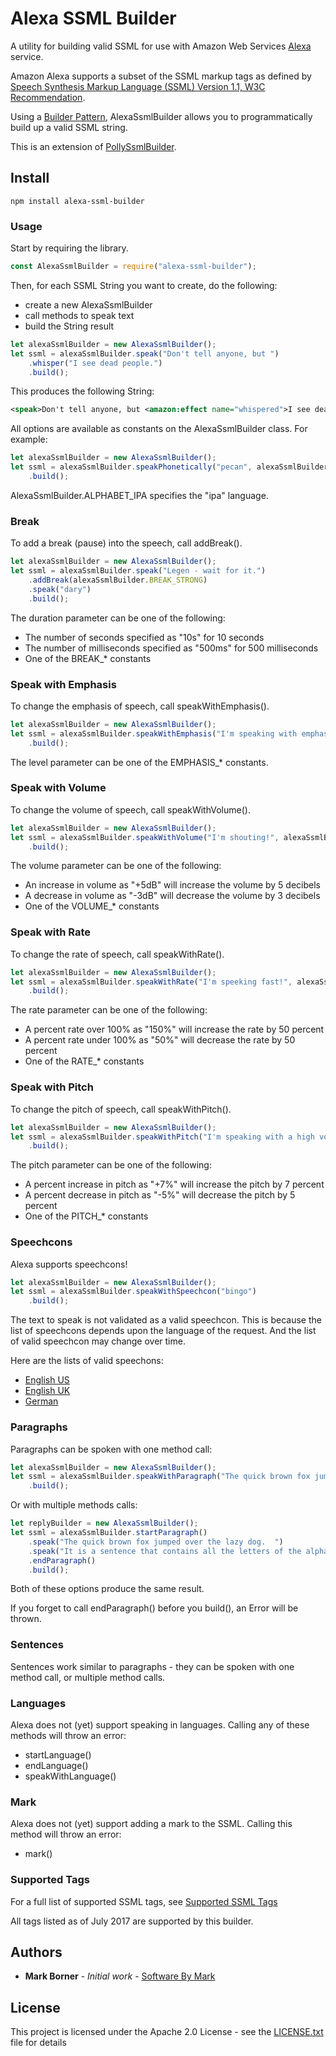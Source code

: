 # Alexa SSML Builder

A utility for building valid SSML for use with Amazon Web Services [Alexa](https://aws.amazon.com/alexa/) service.

Amazon Alexa supports a subset of the SSML markup tags as defined by [Speech Synthesis Markup Language (SSML) Version 1.1, W3C Recommendation](https://www.w3.org/TR/2010/REC-speech-synthesis11-20100907/).

Using a [Builder Pattern](https://en.wikipedia.org/wiki/Builder_pattern), AlexaSsmlBuilder allows you to programmatically build up a valid SSML string.

This is an extension of [PollySsmlBuilder](https://github.com/SoftwareByMark/polly-ssml-builder).

## Install

```
npm install alexa-ssml-builder
```

### Usage

Start by requiring the library.

```javascript
const AlexaSsmlBuilder = require("alexa-ssml-builder");
```

Then, for each SSML String you want to create, do the following:

* create a new AlexaSsmlBuilder
* call methods to speak text
* build the String result

```javascript
let alexaSsmlBuilder = new AlexaSsmlBuilder();
let ssml = alexaSsmlBuilder.speak("Don't tell anyone, but ")
    .whisper("I see dead people.")
    .build();
```

This produces the following String:

```xml
<speak>Don't tell anyone, but <amazon:effect name="whispered">I see dead people.</amazon:effect></speak>
```

All options are available as constants on the AlexaSsmlBuilder class.  For example:

```javascript
let alexaSsmlBuilder = new AlexaSsmlBuilder();
let ssml = alexaSsmlBuilder.speakPhonetically("pecan", alexaSsmlBuilder.ALPHABET_IPA, "pɪˈkɑːn")
    .build();
```

AlexaSsmlBuilder.ALPHABET_IPA specifies the "ipa" language.

### Break

To add a break (pause) into the speech, call addBreak().

```javascript
let alexaSsmlBuilder = new AlexaSsmlBuilder();
let ssml = alexaSsmlBuilder.speak("Legen - wait for it.")
    .addBreak(alexaSsmlBuilder.BREAK_STRONG)
    .speak("dary")
    .build();
```

The duration parameter can be one of the following:

* The number of seconds specified as "10s" for 10 seconds 
* The number of milliseconds specified as "500ms" for 500 milliseconds
* One of the BREAK_* constants 

### Speak with Emphasis

To change the emphasis of speech, call speakWithEmphasis().

```javascript
let alexaSsmlBuilder = new AlexaSsmlBuilder();
let ssml = alexaSsmlBuilder.speakWithEmphasis("I'm speaking with emphasis!", alexaSsmlBuilder.EMPHASIS_STRONG)
    .build();
```

The level parameter can be one of the EMPHASIS_* constants.

### Speak with Volume

To change the volume of speech, call speakWithVolume().

```javascript
let alexaSsmlBuilder = new AlexaSsmlBuilder();
let ssml = alexaSsmlBuilder.speakWithVolume("I'm shouting!", alexaSsmlBuilder.VOLUME_XTRA_LOUD)
    .build();
```

The volume parameter can be one of the following:

* An increase in volume as "+5dB" will increase the volume by 5 decibels
* A decrease in volume as "-3dB" will decrease the volume by 3 decibels
* One of the VOLUME_* constants 

### Speak with Rate

To change the rate of speech, call speakWithRate().

```javascript
let alexaSsmlBuilder = new AlexaSsmlBuilder();
let ssml = alexaSsmlBuilder.speakWithRate("I'm speeking fast!", alexaSsmlBuilder.RATE_FAST)
    .build();
```

The rate parameter can be one of the following:

* A percent rate over 100% as "150%" will increase the rate by 50 percent
* A percent rate under 100% as "50%" will decrease the rate by 50 percent
* One of the RATE_* constants 

### Speak with Pitch

To change the pitch of speech, call speakWithPitch().

```javascript
let alexaSsmlBuilder = new AlexaSsmlBuilder();
let ssml = alexaSsmlBuilder.speakWithPitch("I'm speaking with a high voice!", alexaSsmlBuilder.PITCH_HIGH)
    .build();
```

The pitch parameter can be one of the following:

* A percent increase in pitch as "+7%" will increase the pitch by 7 percent
* A percent decrease in pitch as "-5%" will decrease the pitch by 5 percent
* One of the PITCH_* constants 

### Speechcons

Alexa supports speechcons!

```javascript
let alexaSsmlBuilder = new AlexaSsmlBuilder();
let ssml = alexaSsmlBuilder.speakWithSpeechcon("bingo")
    .build();
```

The text to speak is not validated as a valid speechcon.  This is because the list
of speechcons depends upon the language of the request.  And the list of valid speechcon may
change over time.

Here are the lists of valid speechons:

* [English US](https://developer.amazon.com/public/solutions/alexa/alexa-skills-kit/docs/speechcon-reference)
* [English UK](https://developer.amazon.com/public/solutions/alexa/alexa-skills-kit/docs/speechcon-reference-uk)
* [German](https://developer.amazon.com/public/solutions/alexa/alexa-skills-kit/docs/speechcon-reference-de)

### Paragraphs

Paragraphs can be spoken with one method call:

```javascript
let alexaSsmlBuilder = new AlexaSsmlBuilder();
let ssml = alexaSsmlBuilder.speakWithParagraph("The quick brown fox jumped over the lazy dog.  It is a sentence that contains all the letters of the alphabet.")
    .build();
```

Or with multiple methods calls:

```javascript
let replyBuilder = new AlexaSsmlBuilder();
let ssml = alexaSsmlBuilder.startParagraph()
    .speak("The quick brown fox jumped over the lazy dog.  ")
    .speak("It is a sentence that contains all the letters of the alphabet.")
    .endParagraph()
    .build();
```

Both of these options produce the same result.

If you forget to call endParagraph() before you build(), an Error will be thrown.

### Sentences

Sentences work similar to paragraphs - they can be spoken with one method call, or multiple method calls.

### Languages

Alexa does not (yet) support speaking in languages.  Calling any of these methods will throw an error:
* startLanguage()
* endLanguage()
* speakWithLanguage()

### Mark

Alexa does not (yet) support adding a mark to the SSML.  Calling this method will throw an error:
* mark()

### Supported Tags

For a full list of supported SSML tags, see [Supported SSML Tags](https://developer.amazon.com/public/solutions/alexa/alexa-skills-kit/docs/speech-synthesis-markup-language-ssml-reference#ssml-supported)

All tags listed as of July 2017 are supported by this builder.

## Authors

* **Mark Borner** - *Initial work* - [Software By Mark](https://github.com/softwarebymark)

## License

This project is licensed under the Apache 2.0 License - see the [LICENSE.txt](LICENSE.txt) file for details

